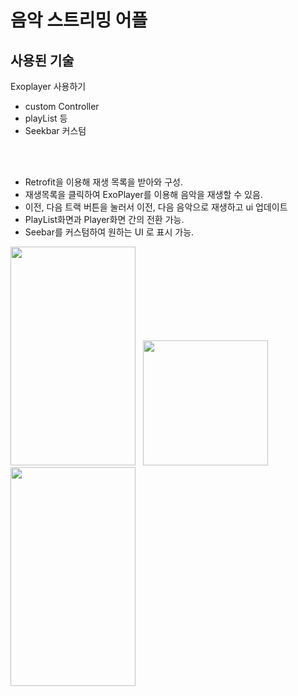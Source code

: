 # 음악 스트리밍 어플
## 사용된 기술
Exoplayer 사용하기
- custom Controller
- playList 등
- Seekbar 커스텀
<br>
</br>

- Retrofit을 이용해 재생 목록을 받아와 구성.
- 재생목록을 클릭하여 ExoPlayer를 이용해 음악을 재생할 수 있음.
- 이전, 다음 트랙 버튼을 눌러서 이전, 다음 음악으로 재생하고 ui 업데이트
- PlayList화면과 Player화면 간의 전환 가능.
- Seebar를 커스텀하여 원하는 UI 로 표시 가능.
<div style="margin:0 auto;">

<img src="https://user-images.githubusercontent.com/84216838/158112744-1617a5d8-26fe-4adc-af18-215a766ce701.png" width=200 height=350/>
&nbsp;
<img src="https://user-images.githubusercontent.com/84216838/158112840-293c6cb4-5176-4f85-8251-e41a736b8e28.png" width=200 hegiht=200/>
&nbsp;
<img src="https://user-images.githubusercontent.com/84216838/157803204-074e7545-ee26-49cc-b823-ae890f86a9c3.png" width=200 height=350/>
&nbsp;


</div>